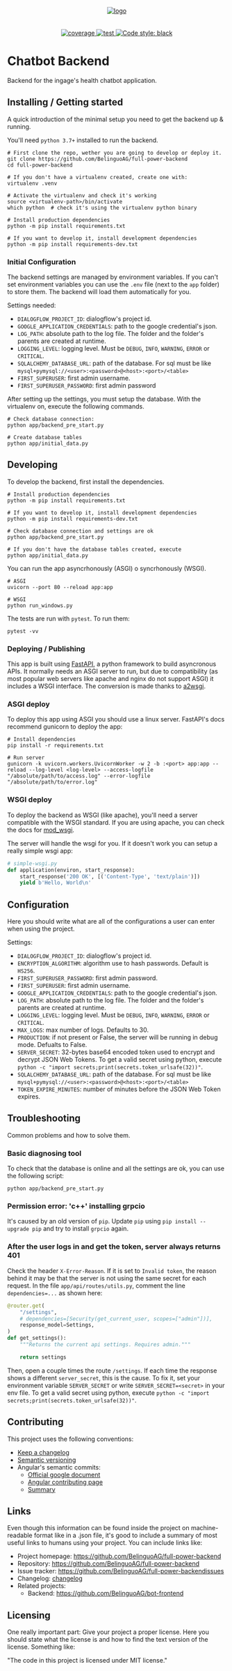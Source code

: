 <p align="center">
  <a href="https://ingage.institute">
    <img alt="logo" src="./.github/ingage-logo-black-bg-round.png" height="auto" width="auto" style="border-radius: 50">
  </a>
  <br><br><br>
  <a href="https://codecov.io/gh/BelinguoAG/full-power-backend">
    <img alt="coverage" src="https://codecov.io/gh/BelinguoAG/full-power-backend/branch/master/graph/badge.svg">
  </a>
  <a href="https://github.com/BelinguoAG/full-power-backend/workflows/Tests">
    <img alt="test" src="https://github.com/BelinguoAG/full-power-backend/workflows/Tests/badge.svg">
  </a>
  <a href="https://github.com/psf/black">
    <img alt="Code style: black" src="https://img.shields.io/badge/code%20style-black-000000.svg">
  </a>
</p>

# Chatbot Backend

<!-- > Additional information or tagline -->

Backend for the ingage's health chatbot application.

## Installing / Getting started

A quick introduction of the minimal setup you need to get the backend up & running.

You'll need `python 3.7+` installed to run the backend.

```shell
# First clone the repo, wether you are going to develop or deploy it.
git clone https://github.com/BelinguoAG/full-power-backend
cd full-power-backend

# If you don't have a virtualenv created, create one with:
virtualenv .venv

# Activate the virtualenv and check it's working
source <virtualenv-path>/bin/activate
which python  # check it's using the virtualenv python binary

# Install production dependencies
python -m pip install requirements.txt

# If you want to develop it, install development dependencies
python -m pip install requirements-dev.txt
```

### Initial Configuration

The backend settings are managed by environment variables. If you can't set environment variables you can
use the `.env` file (next to the `app` folder) to store them. The backend will load them automatically for you.

Settings needed:

- `DIALOGFLOW_PROJECT_ID`: dialogflow's project id.
- `GOOGLE_APPLICATION_CREDENTIALS`: path to the google credential's json.
- `LOG_PATH`: absolute path to the log file. The folder and the folder's parents are created at runtime.
- `LOGGING_LEVEL`: logging level. Must be `DEBUG`, `INFO`, `WARNING`, `ERROR` or `CRITICAL`.
- `SQLALCHEMY_DATABASE_URL`: path of the database. For sql must be like `mysql+pymysql://<user>:<password>@<host>:<port>/<table>`
- `FIRST_SUPERUSER`: first admin username.
- `FIRST_SUPERUSER_PASSWORD`: first admin password

After setting up the settings, you must setup the database. With the virtualenv on, execute the following commands.

```shell
# Check database connection:
python app/backend_pre_start.py

# Create database tables
python app/initial_data.py
```

## Developing

To develop the backend, first install the dependencies.

```shell
# Install production dependencies
python -m pip install requirements.txt

# If you want to develop it, install development dependencies
python -m pip install requirements-dev.txt

# Check database connection and settings are ok
python app/backend_pre_start.py

# If you don't have the database tables created, execute
python app/initial_data.py
```

You can run the app asyncrhonously (ASGI) o syncrhonously (WSGI).

```shell
# ASGI
uvicorn --port 80 --reload app:app

# WSGI
python run_windows.py
```

The tests are run with `pytest`. To run them:

```shell
pytest -vv
```

### Deploying / Publishing

This app is built using [FastAPI](https://fastapi.tiangolo.com/), a python framework to build asyncronous APIs. It normally needs an ASGI server to run, but due to compatibility (as most popular web servers like apache and nginx do not support ASGI) it includes a WSGI interface. The conversion is made thanks to [a2wsgi](https://github.com/abersheeran/a2wsgi).

### ASGI deploy

To deploy this app using ASGI you should use a linux server. FastAPI's docs recommend gunicorn to deploy the app:

```shell
# Install dependencies
pip install -r requirements.txt

# Run server
gunicorn -k uvicorn.workers.UvicornWorker -w 2 -b :<port> app:app --reload --log-level <log-level> --access-logfile "/absolute/path/to/access.log" --error-logfile "/absolute/path/to/error.log"
```

### WSGI deploy

To deploy the backend as WSGI (like apache), you'll need a server compatible with the WSGI standard. If you are using apache, you can check the docs for [mod_wsgi](https://modwsgi.readthedocs.io/en/master/).

The server will handle the wsgi for you. If it doesn't work you can setup a really simple wsgi app:

```python
# simple-wsgi.py
def application(environ, start_response):
    start_response('200 OK', [('Content-Type', 'text/plain')])
    yield b'Hello, World\n'
```

## Configuration

Here you should write what are all of the configurations a user can enter when
using the project.

Settings:

- `DIALOGFLOW_PROJECT_ID`: dialogflow's project id.
- `ENCRYPTION_ALGORITHM`: algorithm use to hash passwords. Default is `HS256`.
- `FIRST_SUPERUSER_PASSWORD`: first admin password.
- `FIRST_SUPERUSER`: first admin username.
- `GOOGLE_APPLICATION_CREDENTIALS`: path to the google credential's json.
- `LOG_PATH`: absolute path to the log file. The folder and the folder's parents are created at runtime.
- `LOGGING_LEVEL`: logging level. Must be `DEBUG`, `INFO`, `WARNING`, `ERROR` or `CRITICAL`.
- `MAX_LOGS`: max number of logs. Defaults to 30.
- `PRODUCTION`: if not present or False, the server will be running in debug mode. Defualts to False.
- `SERVER_SECRET`: 32-bytes base64 encoded token used to encrypt and decrypt JSON Web Tokens. To get a valid secret using python,
  execute `python -c "import secrets;print(secrets.token_urlsafe(32))"`.
- `SQLALCHEMY_DATABASE_URL`: path of the database. For sql must be like `mysql+pymysql://<user>:<password>@<host>:<port>/<table>`
- `TOKEN_EXPIRE_MINUTES`: number of minutes before the JSON Web Token expires.

## Troubleshooting

Common problems and how to solve them.

### Basic diagnosing tool

To check that the database is online and all the settings are ok, you can use the following script:

```shell
python app/backend_pre_start.py
```

### Permission error: 'c++' installing grpcio

It's caused by an old version of `pip`. Update `pip` using `pip install --upgrade pip` and try to install `grpcio` again.

### After the user logs in and get the token, server always returns 401

Check the header `X-Error-Reason`. If it is set to `Invalid token`, the reason behind it may be that the server is not using the same secret for each request. In the file `app/api/routes/utils.py`, comment the line `dependencies=...` as shown here:

```python
@router.get(
    "/settings",
    # dependencies=[Security(get_current_user, scopes=["admin"])],
    response_model=Settings,
)
def get_settings():
    """Returns the current api settings. Requires admin."""

    return settings
```

Then, open a couple times the route `/settings`. If each time the response shows a different `server_secret`, this is the cause.
To fix it, set your environment variable `SERVER_SECRET` or write `SERVER_SECRET=<secret>` in your env file. To get a valid secret
using python, execute `python -c "import secrets;print(secrets.token_urlsafe(32))"`.

## Contributing

This project uses the following conventions:

- [Keep a changelog](https://keepachangelog.com/en/1.0.0/)
- [Semantic versioning](https://semver.org/spec/v2.0.0.html)
- Angular's semantic commits:
  - [Official google document](https://docs.google.com/document/d/1QrDFcIiPjSLDn3EL15IJygNPiHORgU1_OOAqWjiDU5Y/)
  - [Angular contributing page](https://github.com/angular/angular/blob/master/CONTRIBUTING.md#commit)
  - [Summary](https://gist.github.com/brianclements/841ea7bffdb01346392c)

## Links

Even though this information can be found inside the project on machine-readable
format like in a .json file, it's good to include a summary of most useful
links to humans using your project. You can include links like:

- Project homepage: https://github.com/BelinguoAG/full-power-backend
- Repository: https://github.com/BelinguoAG/full-power-backend
- Issue tracker: https://github.com/BelinguoAG/full-power-backendissues
- Changelog: [changelog](CHANGELOG.md)
- Related projects:
  - Backend: https://github.com/BelinguoAG/bot-frontend

## Licensing

One really important part: Give your project a proper license. Here you should
state what the license is and how to find the text version of the license.
Something like:

"The code in this project is licensed under MIT license."
